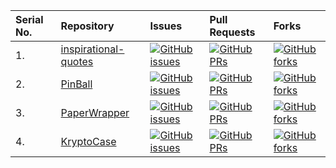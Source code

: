 | Serial No. | Repository  | Issues  | Pull Requests  | Forks |
|:--|:--|:--|:--|:--|
| 1. | [inspirational-quotes](https://github.com/Matrix-io9/inspirational-quotes)  | [![GitHub issues](https://img.shields.io/github/issues/Matrix-io9/inspirational-quotes?color=red&logo=github&style=flat-square)](https://github.com/Matrix-io9/inspirational-quotes/issues) | [![GitHub PRs](https://img.shields.io/github/issues-pr/Matrix-io9/inspirational-quotes?style=social&logo=github)](https://github.com/Matrix-io9/inspirational-quotes/pulls)  | [![GitHub forks](https://img.shields.io/github/forks/Matrix-io9/inspirational-quotes?style=flat-square&logo=git)](https://github.com/Matrix-io9/inspirational-quotes/network) |
| 2. | [PinBall](https://github.com/Matrix-io9/PinBall)  | [![GitHub issues](https://img.shields.io/github/issues/Matrix-io9/PinBall?color=red&logo=github&style=flat-square)](https://github.com/Matrix-io9/PinBall/issues) | [![GitHub PRs](https://img.shields.io/github/issues-pr/Matrix-io9/PinBall?style=social&logo=github)](https://github.com/Matrix-io9/PinBall/pulls)  | [![GitHub forks](https://img.shields.io/github/forks/Matrix-io9/PinBall?style=flat-square&logo=git)](https://github.com/Matrix-io9/PinBall/network) |
| 3. | [PaperWrapper](https://github.com/Matrix-io9/PaperWrapper)  | [![GitHub issues](https://img.shields.io/github/issues/Matrix-io9/PaperWrapper?color=red&logo=github&style=flat-square)](https://github.com/Matrix-io9/PaperWrapper/issues) | [![GitHub PRs](https://img.shields.io/github/issues-pr/Matrix-io9/PaperWrapper?style=social&logo=github)](https://github.com/Matrix-io9/PaperWrapper/pulls)  | [![GitHub forks](https://img.shields.io/github/forks/Matrix-io9/PaperWrapper?style=flat-square&logo=git)](https://github.com/Matrix-io9/PaperWrapper/network) |
| 4. | [KryptoCase](https://github.com/Matrix-io9/KryptoCase)  | [![GitHub issues](https://img.shields.io/github/issues/Matrix-io9/KryptoCase?color=red&logo=github&style=flat-square)](https://github.com/Matrix-io9/KryptoCase/issues) | [![GitHub PRs](https://img.shields.io/github/issues-pr/Matrix-io9/KryptoCase?style=social&logo=github)](https://github.com/Matrix-io9/KryptoCase/pulls)  | [![GitHub forks](https://img.shields.io/github/forks/Matrix-io9/KryptoCase?style=flat-square&logo=git)](https://github.com/Matrix-io9/KryptoCase/network) |
